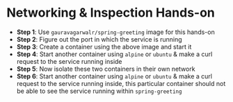 # Networking & Inspection Hands-on

- **Step 1**: Use `gauravagarwalr/spring-greeting` image for this hands-on
- **Step 2**: Figure out the port in which the service is running
- **Step 3**: Create a container using the above image and start it
- **Step 4**: Start another container using `alpine` or `ubuntu` & make a curl request to the service running inside
- **Step 5**: Now isolate these two containers in their own network
- **Step 6**: Start another container using `alpine` or `ubuntu` & make a curl request to the service running inside, this particular container should not be able to see the service running within `spring-greeting`
